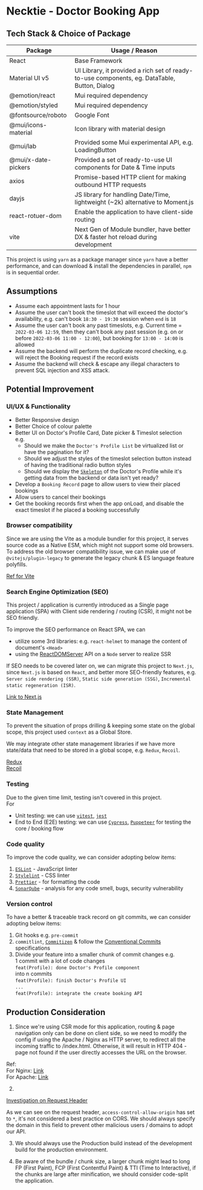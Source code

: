 # Necktie - Doctor Booking App

## Tech Stack & Choice of Package

| Package | Usage / Reason |
| ------- | -------------- |
| React | Base Framework |
| Material UI v5 | UI Library, it provided a rich set of ready-to-use components, eg. DataTable, Button, Dialog |
| @emotion/react | Mui required dependency |
| @emotion/styled | Mui required dependency |
| @fontsource/roboto | Google Font |
| @mui/icons-material | Icon library with material design |
| @mui/lab | Provided some Mui experimental API, e.g. LoadingButton |
| @mui/x-date-pickers | Provided a set of ready-to-use UI components for Date & Time inputs |
| axios | Promise-based HTTP client for making outbound HTTP requests |
| dayjs | JS library for handling Date/Time, lightweight (~2k) alternative to Moment.js |
| react-rotuer-dom | Enable the application to have client-side routing |
| vite | Next Gen of Module bundler, have better DX & faster hot reload during development |

This project is using `yarn` as a package manager since `yarn` have a better performance, and can download & install the dependencies in parallel, `npm` is in sequential order.

## Assumptions
- Assume each appointment lasts for 1 hour
- Assume the user can't book the timeslot that will exceed the doctor's availability, e.g. can't book `18:30 - 19:30` session when `end` is `18`
- Assume the user can't book any past timeslots, e.g. Current time = `2022-03-06 12:59`, then they can't book any past session (e.g. on or before `2022-03-06 11:00 - 12:00`), but booking for `13:00 - 14:00` is allowed
- Assume the backend will perform the duplicate record checking, e.g. will reject the Booking request if the record exists
- Assume the backend will check & escape any illegal characters to prevent SQL injection and XSS attack.

## Potential Improvement

### UI/UX & Functionality
- Better Responsive design
- Better Choice of colour palette
- Better UI on Doctor's Profile Card, Date picker & Timeslot selection <br/>
e.g. <br/> 
    - Should we make the `Doctor's Profile List` be virtualized list or have the pagination for it?
    - Should we adjust the styles of the timeslot selection button instead of having the traditional radio button styles
    - Should we display the [`Skeleton`](https://mui.com/material-ui/react-skeleton/) of the Doctor's Profile while it's getting data from the backend or data isn't yet ready?
- Develop a `Booking Record` page to allow users to view their placed bookings
- Allow users to cancel their bookings
- Get the booking records first when the app onLoad, and disable the exact timeslot if he placed a booking successfully

### Browser compatibility
Since we are using the Vite as a module bundler for this project, it serves source code as a Native ESM, which might not support some old browsers. To address the old browser compatibility issue, we can make use of `@vitejs/plugin-legacy` to generate the legacy chunk & ES language feature polyfills.

[Ref for Vite](https://vitejs.dev/guide/build.html#browser-compatibility)

### Search Engine Optimization (SEO)
This project / application is currently introduced as a Single page application (SPA) with Client side rendering / routing (CSR), it might not be SEO friendly.

To improve the SEO performance on React SPA, we can 
- utilize some 3rd libraries: e.g. `react-helmet` to manage the content of document's `<Head>`
- using the [ReactDOMServer](https://reactjs.org/docs/react-dom-server.html) API on a `Node` server to realize SSR

If SEO needs to be covered later on, we can migrate this project to `Next.js`, since `Next.js` is based on `React`, and better more SEO-friendly features, e.g. `Server side rendering (SSR)`, `Static side generation (SSG)`, `Incremental static regeneration (ISR)`.

[Link to Next.js](https://nextjs.org/)

### State Management
To prevent the situation of props drilling & keeping some state on the global scope, this project used `context` as a Global Store.

We may integrate other state management libraries if we have more state/data that need to be stored in a global scope, e.g. `Redux`, `Recoil`.

[Redux](https://react-redux.js.org/)<br/>
[Recoil](https://recoiljs.org/)

### Testing
Due to the given time limit, testing isn't covered in this project. <br/>
For <br/>
- Unit testing: we can use [`vitest`](https://vitest.dev/), [`jest`](https://jestjs.io/)
- End to End (E2E) testing: we can use [`Cypress`](https://www.cypress.io/), [`Puppeteer`](https://pptr.dev/) for testing the core / booking flow

### Code quality
To improve the code quality, we can consider adopting below items:
1. [`ESLint`](https://eslint.org/) - JavaScript linter
2. [`Stylelint`](https://stylelint.io/) - CSS linter
3. [`Prettier`](https://prettier.io/) - for formatting the code
4. [`SonarQube`](https://www.sonarsource.com/products/sonarqube/) - analysis for any code smell, bugs, security vulnerability  

### Version control
To have a better & traceable track record on git commits, we can consider adopting below items: 
1. Git hooks e.g. `pre-commit`
2. `commitlint`, [`Commitizen`](https://github.com/commitizen/cz-cli) & follow the [Conventional Commits](https://www.conventionalcommits.org/en/v1.0.0/) specifications
3. Divide your feature into a smaller chunk of commit changes
e.g. <br/>
1 commit with a lot of code changes <br/>
`feat(Profile): done Doctor's Profile component` <br/>
into n commits <br/>
`feat(Profile): finish Doctor's Profile UI` <br/>
`...` <br/>
`feat(Profile): integrate the create booking API` <br/>

## Production Consideration

1. Since we're using CSR mode for this application, routing & page navigation only can be done on client side, so we need to modify the config if using the Apache / Nginx as HTTP server, to redirect all the incoming traffic to /index.html. Otherwise, it will result in HTTP 404 - page not found if the user directly accesses the URL on the browser.

Ref: <br/>
For Nginx: [Link](https://stackoverflow.com/questions/43555282/react-js-application-showing-404-not-found-in-nginx-server) <br />
For Apache: [Link](https://stackoverflow.com/questions/51357947/react-app-on-server-while-refreshing-the-page-shows-404-page)

2. 

[Investigation on Request Header](docs/img/endpoint_header.png)

As we can see on the request header, `access-control-allow-origin` has set to `*`, it's not considered a best practice on CORS. We should always specify the domain in this field to prevent other malicious users / domains to adopt our API.

3. We should always use the Production build instead of the development build for the production environment.

4. Be aware of the bundle / chunk size, a larger chunk might lead to long FP (First Paint), FCP (First Contentful Paint) & TTI (Time to Interactive), if the chunks are large after minification, we should consider code-split the application.
